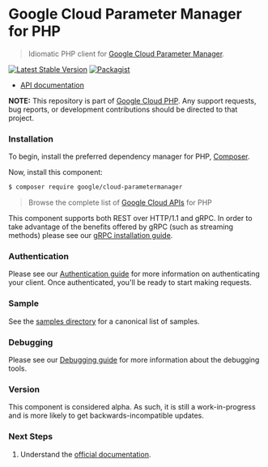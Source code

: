 # Google Cloud Parameter Manager for PHP

> Idiomatic PHP client for [Google Cloud Parameter Manager](https://cloud.google.com/secret-manager/parameter-manager/docs/overview).

[![Latest Stable Version](https://poser.pugx.org/google/cloud-parametermanager/v/stable)](https://packagist.org/packages/google/cloud-parametermanager) [![Packagist](https://img.shields.io/packagist/dm/google/cloud-parametermanager.svg)](https://packagist.org/packages/google/cloud-parametermanager)

* [API documentation](https://cloud.google.com/php/docs/reference/cloud-parametermanager/latest)

**NOTE:** This repository is part of [Google Cloud PHP](https://github.com/googleapis/google-cloud-php). Any
support requests, bug reports, or development contributions should be directed to
that project.

### Installation

To begin, install the preferred dependency manager for PHP, [Composer](https://getcomposer.org/).

Now, install this component:

```sh
$ composer require google/cloud-parametermanager
```

> Browse the complete list of [Google Cloud APIs](https://cloud.google.com/php/docs/reference)
> for PHP

This component supports both REST over HTTP/1.1 and gRPC. In order to take advantage of the benefits
offered by gRPC (such as streaming methods) please see our
[gRPC installation guide](https://cloud.google.com/php/grpc).

### Authentication

Please see our [Authentication guide](https://github.com/googleapis/google-cloud-php/blob/main/AUTHENTICATION.md) for more information
on authenticating your client. Once authenticated, you'll be ready to start making requests.

### Sample

See the [samples directory](https://github.com/googleapis/google-cloud-php-parametermanager/tree/main/samples) for a canonical list of samples.

### Debugging

Please see our [Debugging guide](https://github.com/googleapis/google-cloud-php/blob/main/DEBUG.md)
for more information about the debugging tools.

### Version

This component is considered alpha. As such, it is still a work-in-progress and is more likely to get backwards-incompatible updates.

### Next Steps

1. Understand the [official documentation](https://cloud.google.com/secret-manager/parameter-manager/docs/overview).
